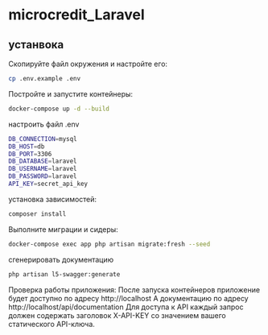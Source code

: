 # microcredit_Laravel
## устанвока
Скопируйте файл окружения и настройте его:
```sh
cp .env.example .env
```
Постройте и запустите контейнеры:
```sh
docker-compose up -d --build
```
настроить файл .env
```sh
DB_CONNECTION=mysql
DB_HOST=db
DB_PORT=3306
DB_DATABASE=laravel
DB_USERNAME=laravel
DB_PASSWORD=laravel
API_KEY=secret_api_key
```
установка зависимостей:
```sh
composer install
```
Выполните миграции и сидеры:
```sh
docker-compose exec app php artisan migrate:fresh --seed
```
сгенерировать документацию 
```sh
php artisan l5-swagger:generate
```

Проверка работы приложения:
После запуска контейнеров приложение будет доступно по адресу http://localhost
А документацию по адресу http://localhost/api/documentation
Для доступа к API каждый запрос должен содержать заголовок X-API-KEY со значением вашего статического API-ключа.
